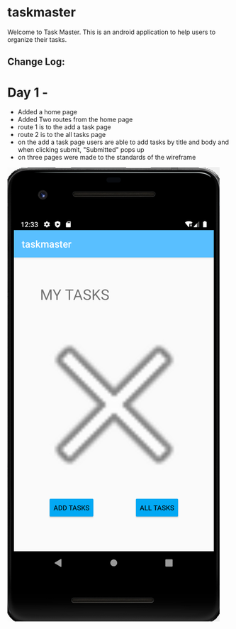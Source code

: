 # taskmaster

Welcome to Task Master. This is an android application to help users to organize their tasks. 


## Change Log:

# Day 1 - 

- Added a home page
- Added Two routes from the home page
- route 1 is to the add a task page
- route 2 is to the all tasks page
- on the add a task page users are able to add tasks by title and body and when clicking submit, "Submitted" pops up
- on three pages were made to the standards of the wireframe 



![Home Page Screen Shot](https://github.com/petewhartnett/taskmaster/blob/master/Screen%20Shot%202020-02-11%20at%2012.33.49%20PM.png)





